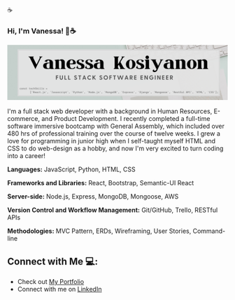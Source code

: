 ☕
### Hi, I'm Vanessa! 👋☕
![Welcome Banner](images/banner.png)
<!--
**vkosiyan/vkosiyan** is a ✨ _special_ ✨ repository because its `README.md` (this file) appears on your GitHub profile.

Here are some ideas to get you started:

- 🔭 I’m currently working on ...
- 🌱 I’m currently learning ...
- 👯 I’m looking to collaborate on ...
- 🤔 I’m looking for help with ...
- 💬 Ask me about ...
- 📫 How to reach me: ...
- 😄 Pronouns: ...
- ⚡ Fun fact: ...
-->

I'm a full stack web developer with a background in Human Resources, E-commerce, and Product Development. I recently completed a full-time software immersive bootcamp with General Assembly, which included over 480 hrs of professional training over the course of twelve weeks. I grew a love for programming in junior high when I self-taught myself HTML and CSS to do web-design as a hobby, and now I'm very excited to turn coding into a career!

**Languages:**
JavaScript, Python, HTML, CSS

**Frameworks and Libraries:**
React, Bootstrap, Semantic-UI React

**Server-side:**
Node.js, Express, MongoDB, Mongoose, AWS

**Version Control and Workflow Management:**
Git/GitHub, Trello, RESTful APIs

**Methodologies:**
MVC Pattern, ERDs, Wireframing, User Stories, Command-line

## Connect with Me 💻:

* Check out [My Portfolio](https://vanessa-kosiyanon.com)
* Connect with me on [LinkedIn](https://linkedin.com/in/vkosiyan)
